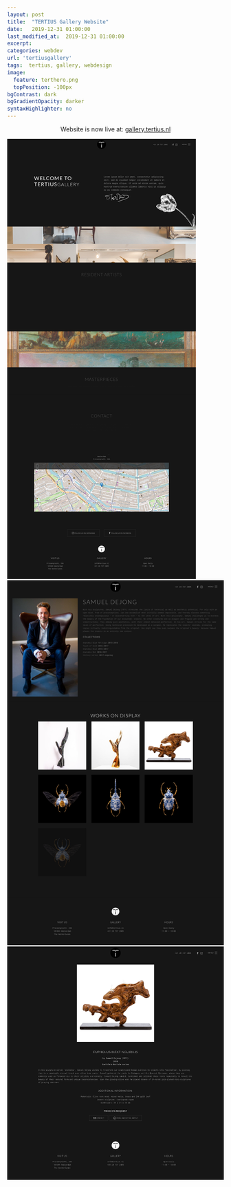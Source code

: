 ```yaml
---
layout: post
title:  "TERTIUS Gallery Website"
date:   2019-12-31 01:00:00
last_modified_at:  2019-12-31 01:00:00
excerpt: 
categories: webdev
url: 'tertiusgallery'
tags:  tertius, gallery, webdesign
image:
  feature: terthero.png
  topPosition: -100px
bgContrast: dark
bgGradientOpacity: darker
syntaxHighlighter: no
---
```


<p style="text-align: center">Website is now live at: <a href="http://gallery.tertius.nl/">gallery.tertius.nl</a></p>

<div class="your-class">
  <div class="one-time"><img src="assets/images/posts/tert1img.png" alt=""></div>
  <div class="one-time"><img src="assets/images/posts/tert2img.png" alt=""></div>
  <div class="one-time"><img src="assets/images/posts/tert3img.png" alt=""></div>
</div>
  <script type="text/javascript" src="//code.jquery.com/jquery-1.11.0.min.js"></script>
  <script type="text/javascript" src="//code.jquery.com/jquery-migrate-1.2.1.min.js"></script>
  <script type="text/javascript" src="//cdn.jsdelivr.net/npm/slick-carousel@1.8.1/slick/slick.min.js"></script>
  
<script type="text/javascript">
$(document).ready(function(){
  $('.your-class').slick({
    setting-name: setting-value
  });
});
$('.one-time').slick({
  dots: true,
  infinite: true,
  speed: 300,
  slidesToShow: 1,
  adaptiveHeight: true
});
</script>